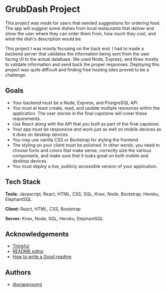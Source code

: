 
# GrubDash Project

This project was made for users that needed suggestions for ordering food. The app will suggest some dishes from local restaurants that deliver and show the user where they can order them from, how much they cost, and what the dish's description would be.

This project I was mostly focusing on the back end. I had to made a backend server that validates the information being sent from the user facing UI to the actual database. We used Node, Express, and Knex mostly to validate information and send back the proper responses. Deploying this project was quite difficult and finding free hosting sites proved to be a challenge. 
## Goals

- Your backend must be a Node, Express, and PostgreSQL API.
- You must at least create, read, and update multiple resources within the application. The user stories in the final capstone will cover these requirements.
- Use React along with the API that you built as part of the final capstone.
- Your app must be responsive and work just as well on mobile devices as it does on desktop devices.
- You may use vanilla CSS or Bootstrap for styling the frontend.
- The styling on your client must be polished. In other words, you need to choose fonts and colors that make sense, correctly size the various components, and make sure that it looks great on both mobile and desktop devices.
- You must deploy a live, publicly accessible version of your application.
## Tech Stack

**Tools:** Javascript, React, HTML, CSS, SQL, Knex, Node, Bootstrap, Heroku, ElephantSQL

**Client:** React, HTML, CSS, Bootstrap

**Server:** Knex, Node, SQL, Heroku, ElephantSQL

  
## Acknowledgements

 - [Thinkful](https://thinkful.com)
 - [README editor](https://readme.so/)
 - [How to write a Good readme](https://bulldogjob.com/news/449-how-to-write-a-good-readme-for-your-github-project)

  
## Authors

- [@snappysong](https://www.github.com/snappysong)

  
